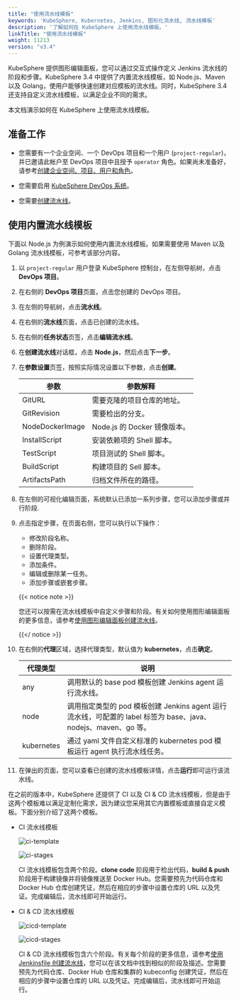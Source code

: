 ```yaml
---
title: "使用流水线模板"
keywords: 'KubeSphere, Kubernetes, Jenkins, 图形化流水线, 流水线模板'
description: '了解如何在 KubeSphere 上使用流水线模板。'
linkTitle: "使用流水线模板"
weight: 11213
version: "v3.4"
---
```


KubeSphere 提供图形编辑面板，您可以通过交互式操作定义 Jenkins 流水线的阶段和步骤。KubeSphere 3.4 中提供了内置流水线模板，如 Node.js、Maven 以及 Golang，使用户能够快速创建对应模板的流水线。同时，KubeSphere 3.4 还支持自定义流水线模板，以满足企业不同的需求。

本文档演示如何在 KubeSphere 上使用流水线模板。

## 准备工作

- 您需要有一个企业空间、一个 DevOps 项目和一个用户 (`project-regular`)，并已邀请此帐户至 DevOps 项目中且授予 `operator` 角色。如果尚未准备好，请参考[创建企业空间、项目、用户和角色](../../../../quick-start/create-workspace-and-project/)。

- 您需要启用 [KubeSphere DevOps 系统](../../../../pluggable-components/devops/)。

- 您需要[创建流水线](../../../how-to-use/pipelines/create-a-pipeline-using-graphical-editing-panel/)。

## 使用内置流水线模板

下面以 Node.js 为例演示如何使用内置流水线模板。如果需要使用 Maven 以及 Golang 流水线模板，可参考该部分内容。

1. 以 `project-regular` 用户登录 KubeSphere 控制台，在左侧导航树，点击 **DevOps 项目**。

2. 在右侧的 **DevOps 项目**页面，点击您创建的 DevOps 项目。

3. 在左侧的导航树，点击**流水线**。

4. 在右侧的**流水线**页面，点击已创建的流水线。

5. 在右侧的**任务状态**页签，点击**编辑流水线**。


6. 在**创建流水线**对话框，点击 **Node.js**，然后点击**下一步**。

7. 在**参数设置**页签，按照实际情况设置以下参数，点击**创建**。
   
   | 参数  | 参数解释 |
   | ----------- | ------------------------- |
   | GitURL     | 需要克隆的项目仓库的地址。                  |
   | GitRevision | 需要检出的分支。                  |
   | NodeDockerImage  | Node.js 的 Docker 镜像版本。  |
   | InstallScript     | 安装依赖项的 Shell 脚本。  |
   | TestScript     | 项目测试的 Shell 脚本。  |
   | BuildScript     | 构建项目的 Sell 脚本。  |
   | ArtifactsPath     | 归档文件所在的路径。  |

8. 在左侧的可视化编辑页面，系统默认已添加一系列步骤，您可以添加步骤或并行阶段.

9. 点击指定步骤，在页面右侧，您可以执行以下操作：
   - 修改阶段名称。
   - 删除阶段。
   - 设置代理类型。
   - 添加条件。
   - 编辑或删除某一任务。
   - 添加步骤或嵌套步骤。

   {{< notice note >}}

   您还可以按需在流水线模板中自定义步骤和阶段。有关如何使用图形编辑面板的更多信息，请参考[使用图形编辑面板创建流水线](../create-a-pipeline-using-graphical-editing-panel/)。

   {{</ notice >}}

10. 在右侧的**代理**区域，选择代理类型，默认值为 **kubernetes**，点击**确定**。

    | 代理类型  | 说明 |
    | ----------- | ------------------------- |
    | any     | 调用默认的 base pod 模板创建 Jenkins agent 运行流水线。                  |
    | node | 调用指定类型的 pod 模板创建 Jenkins agent 运行流水线，可配置的 label 标签为 base、java、nodejs、maven、go 等。                  |
    | kubernetes  | 通过 yaml 文件自定义标准的 kubernetes pod 模板运行 agent 执行流水线任务。  |

11. 在弹出的页面，您可以查看已创建的流水线模板详情，点击**运行**即可运行该流水线。

在之前的版本中，KubeSphere 还提供了 CI 以及 CI & CD 流水线模板，但是由于这两个模板难以满足定制化需求，因为建议您采用其它内置模板或直接自定义模板。下面分别介绍了这两个模板。

- CI 流水线模板

   ![ci-template](/images/docs/v3.x/zh-cn/devops-user-guide/use-devops/use-pipeline-templates/ci-template.png)

   ![ci-stages](/images/docs/v3.x/zh-cn/devops-user-guide/use-devops/use-pipeline-templates/ci-stages.png)

   CI 流水线模板包含两个阶段。**clone code** 阶段用于检出代码，**build & push** 阶段用于构建镜像并将镜像推送至 Docker Hub。您需要预先为代码仓库和 Docker Hub 仓库创建凭证，然后在相应的步骤中设置仓库的 URL 以及凭证。完成编辑后，流水线即可开始运行。

- CI & CD 流水线模板

   ![cicd-template](/images/docs/v3.x/zh-cn/devops-user-guide/use-devops/use-pipeline-templates/cicd-template.png)

   ![cicd-stages](/images/docs/v3.x/zh-cn/devops-user-guide/use-devops/use-pipeline-templates/cicd-stages.png)

   CI & CD 流水线模板包含六个阶段。有关每个阶段的更多信息，请参考[使用 Jenkinsfile 创建流水线](../create-a-pipeline-using-jenkinsfile/#流水线概述)，您可以在该文档中找到相似的阶段及描述。您需要预先为代码仓库、Docker Hub 仓库和集群的 kubeconfig 创建凭证，然后在相应的步骤中设置仓库的 URL 以及凭证。完成编辑后，流水线即可开始运行。

